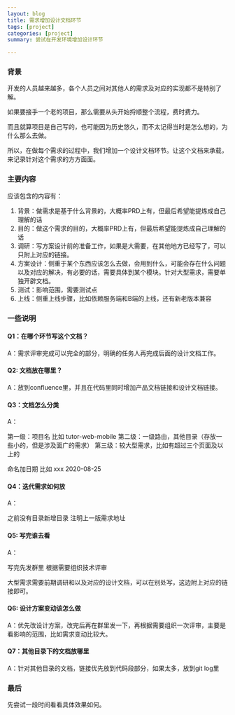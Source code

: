 ```yaml
---
layout: blog
title: 需求增加设计文档环节
tags: [project]
categories: [project]
summary: 尝试在开发环境增加设计环节

---
```

### 背景
开发的人员越来越多，各个人员之间对其他人的需求及对应的实现都不是特别了解。

如果要接手一个老的项目，那么需要从头开始捋顺整个流程，费时费力。

而且就算项目是自己写的，也可能因为历史悠久，而不太记得当时是怎么想的，为什么那么去做。



所以，在做每个需求的过程中，我们增加一个设计文档环节。让这个文档来承载，来记录针对这个需求的方方面面。

### 主要内容
应该包含的内容有：

1. 背景：做需求是基于什么背景的，大概率PRD上有，但最后希望能提炼成自己理解的话
1. 目的：做这个需求的目的，大概率PRD上有，但最后希望能提炼成自己理解的话
1. 调研：写方案设计前的准备工作，如果是大需要，在其他地方已经写了，可以只附上对应的链接。
1. 方案设计：侧重于某个东西应该怎么去做，会用到什么，可能会存在什么问题以及对应的解决，有必要的话，需要具体到某个模块。针对大型需求，需要单独开辟文档。
1. 测试：影响范围，需要测试点
1. 上线：侧重上线步骤，比如依赖服务端和B端的上线，还有新老版本兼容


### 一些说明
#### Q1：在哪个环节写这个文档？

A：需求评审完成可以完全的部分，明确的任务人再完成后面的设计文档工作。

#### Q2: 文档放在哪里？

A：放到confluence里，并且在代码里同时增加产品文档链接和设计文档链接。

#### Q3：文档怎么分类

A：

第一级：项目名 比如 tutor-web-mobile
第二级：一级路由，其他目录（存放一些小的，但是涉及面广的需求）
第三级：较大型需求，比如有超过三个页面及以上的


命名加日期 比如 xxx 2020-08-25

#### Q4：迭代需求如何放

A：

之前没有目录新增目录
注明上一版需求地址

#### Q5:  写完谁去看

A：

写完先发群里
根据需要组织技术评审


大型需求需要前期调研和以及对应的设计文档，可以在别处写，这边附上对应的链接即可。

#### Q6: 设计方案变动该怎么做

A：优先改设计方案，改完后再在群里发一下，再根据需要组织一次评审，主要是看影响的范围，比如需求变动比较大。



#### Q7：其他目录下的文档放哪里

A：针对其他目录的文档，链接优先放到代码段部分，如果太多，放到git log里

### 最后
先尝试一段时间看看具体效果如何。